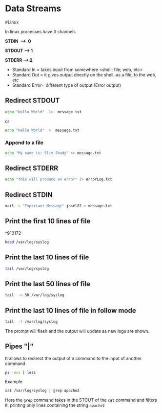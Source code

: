 # Data Streams
#Linux

In linux processes have 3 channels

**STDIN  -->  0**

**STDOUT --> 1**

**STDERR --> 2**

-   Standard In = takes input from somewhere <shell; file; web, etc>
-   Standard Out = it gives output directly on the shell, as a file, to the web, etc
-   Standard Error= different type of output (Error output)

## Redirect STDOUT
```bash
echo "Hello World"  1>  message.txt
```
or
```bash
echo "Hello World"  >  message.txt
```

### Append to a file
```bash
echo "My name is: Slim Shady" >> message.txt
```

## Redirect STDERR 
```bash
echo "this will produce an error" 2> errorLog.txt
```

## Redirect STDIN
```bash
mail -s "Important Message" josel82 < message.txt
```

## Print the first 10 lines of file
^910172
```bash
head /var/log/syslog
```

## Print the last 10 lines of file
```bash
tail /var/log/syslog
```

## Print the last 50 lines of file
```bash
tail  -n 50 /var/log/syslog
```

## Print the last 10 lines of file in follow mode
```bash
tail  -f /var/log/syslog
```
The prompt will flash and the output will update as new logs are shown.

## Pipes "|"

It allows to redirect the output of a command to the input of another command

```bash
ps -aux | less
```

Example
```bash
cat /var/log/syslog | grep apache2
```
Here the `grep` command takes in the STOUT of the `cat` command and filters it, printing only lines containing the string `apache2`